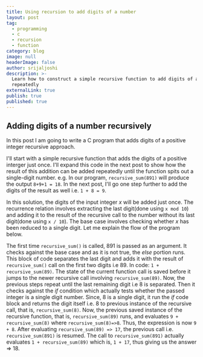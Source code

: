 ```yaml
---
title: Using recursion to add digits of a number
layout: post
tag:
  - programming
  - c
  - recursion
  - function
category: blog
image: null
headerImage: false
author: srijaljoshi
description: >-
  Learn how to construct a simple recursive function to add digits of a number
  repeatedly
externalLink: true
publish: true
published: true
---
```

## Adding digits of a number recursively

In this post I am going to write a C program that adds digits of a positive integer recursive approach.

I'll start with a simple recursive function that adds the digits of a positive interger just once. I'll expand this code in the next post to show how the result of this addition can be added repeatedly until the function spits out a single-digit number. e.g. In our program, ```recursive_sum(891)``` will produce the output ```8+9+1 = 18```. In the next post, I'll go one step further to add the digits of the result as well i.e. ```1 + 8 = 9```.

<script src="//repl.it/embed/NshP/0.js"></script>

In this solution, the digits of the input integer *x* will be added just once. The recurrence relation involves extracting the last digit(done using ```x mod 10```) and adding it to the result of the recursive call to the number without its last digit(done using ```x / 10```).  The base case involves checking whether *x* has been reduced to a single digit. Let me explain the flow of the program below.

The first time ```recursive_sum()``` is called, 891 is passed as an argument. It checks against the base case and as it is not true, the *else* portion runs. This block of code separates the last digit and adds it with the result of ```recursive_sum()``` call on the first two digits i.e 89. In code: ``` 1 + recursive_sum(89) ```. The state of the current function call is saved before it jumps to the newer recursive call involving ```recursive_sum(89)```. Now, the previous steps repeat until the last remaining digit i.e 8 is separated. Then it checks against the *if* condition which actually tests whether the passed integer is a single digit number. Since, 8 is a single digit, it run the *if* code block and returns the digit itself i.e. 8 to previous instance of the recursive call, that is, ```recursive_sum(8)```. Now, the previous saved instance of the recursive function, that is, ```recursive_sum(89)``` runs, and evaluates ```9 + recursive_sum(8)``` where ```recursive_sum(8)=>8```. Thus, the expression is now ```9 + 8```. After evaluating ```recursive_sum(89) => 17```, the previous call i.e. ```recursive_sum(891)``` is resumed. The call to ```recursive_sum(891)``` actually evaluates ```1 + recursive_sum(89)``` which is, ```1 + 17```, thus giving us the answer => 18.
